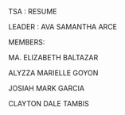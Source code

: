 TSA : RESUME

LEADER : AVA SAMANTHA ARCE

MEMBERS:

MA. ELIZABETH BALTAZAR

ALYZZA MARIELLE GOYON

JOSIAH MARK GARCIA

CLAYTON DALE TAMBIS
